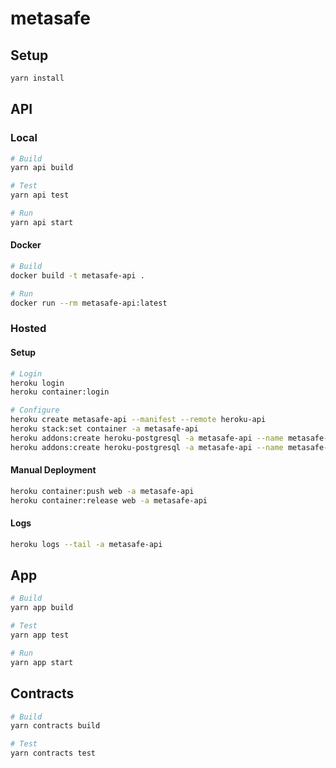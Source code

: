 # metasafe

## Setup

```bash
yarn install
```

## API

### Local

```bash
# Build
yarn api build

# Test
yarn api test

# Run
yarn api start
```

#### Docker

```bash
# Build
docker build -t metasafe-api .

# Run
docker run --rm metasafe-api:latest
```

### Hosted

#### Setup

```bash
# Login
heroku login
heroku container:login

# Configure
heroku create metasafe-api --manifest --remote heroku-api
heroku stack:set container -a metasafe-api
heroku addons:create heroku-postgresql -a metasafe-api --name metasafe-api-database --as DATABASE
heroku addons:create heroku-postgresql -a metasafe-api --name metasafe-api-shadow-database --as SHADOW_DATABASE
```

#### Manual Deployment

```bash
heroku container:push web -a metasafe-api
heroku container:release web -a metasafe-api
```

#### Logs

```bash
heroku logs --tail -a metasafe-api
```

## App

```bash
# Build
yarn app build

# Test
yarn app test

# Run
yarn app start
```

## Contracts

```bash
# Build
yarn contracts build

# Test
yarn contracts test
```
